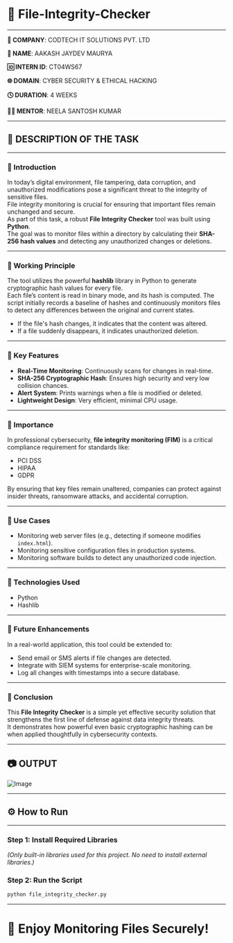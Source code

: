 # 📂 File-Integrity-Checker

---

**🏢 COMPANY**: CODTECH IT SOLUTIONS PVT. LTD

**👤 NAME**: AAKASH JAYDEV MAURYA

**🆔 INTERN ID**: CT04WS67

**🌐 DOMAIN**: CYBER SECURITY & ETHICAL HACKING

**🕓 DURATION**: 4 WEEKS

**👨‍🏫 MENTOR**: NEELA SANTOSH KUMAR

---

## 📜 DESCRIPTION OF THE TASK

---

### 🔹 Introduction

In today’s digital environment, file tampering, data corruption, and unauthorized modifications pose a significant threat to the integrity of sensitive files.  
File integrity monitoring is crucial for ensuring that important files remain unchanged and secure.  
As part of this task, a robust **File Integrity Checker** tool was built using **Python**.  
The goal was to monitor files within a directory by calculating their **SHA-256 hash values** and detecting any unauthorized changes or deletions.

---

### 🔹 Working Principle

The tool utilizes the powerful **hashlib** library in Python to generate cryptographic hash values for every file.  
Each file’s content is read in binary mode, and its hash is computed. The script initially records a baseline of hashes and continuously monitors files to detect any differences between the original and current states.

- If the file's hash changes, it indicates that the content was altered.
- If a file suddenly disappears, it indicates unauthorized deletion.

---

### 🔹 Key Features

- **Real-Time Monitoring**: Continuously scans for changes in real-time.
- **SHA-256 Cryptographic Hash**: Ensures high security and very low collision chances.
- **Alert System**: Prints warnings when a file is modified or deleted.
- **Lightweight Design**: Very efficient, minimal CPU usage.

---

### 🔹 Importance

In professional cybersecurity, **file integrity monitoring (FIM)** is a critical compliance requirement for standards like:
- PCI DSS
- HIPAA
- GDPR

By ensuring that key files remain unaltered, companies can protect against insider threats, ransomware attacks, and accidental corruption.

---

### 🔹 Use Cases

- Monitoring web server files (e.g., detecting if someone modifies `index.html`).
- Monitoring sensitive configuration files in production systems.
- Monitoring software builds to detect any unauthorized code injection.

---

### 🔹 Technologies Used

- Python
- Hashlib

---

### 🔹 Future Enhancements

In a real-world application, this tool could be extended to:
- Send email or SMS alerts if file changes are detected.
- Integrate with SIEM systems for enterprise-scale monitoring.
- Log all changes with timestamps into a secure database.

---

### 🔹 Conclusion

This **File Integrity Checker** is a simple yet effective security solution that strengthens the first line of defense against data integrity threats.  
It demonstrates how powerful even basic cryptographic hashing can be when applied thoughtfully in cybersecurity contexts.

---

## 📷 OUTPUT

![Image](https://github.com/user-attachments/assets/63d2b762-02ab-4ffb-985b-c22f070235d4)

---

## ⚙️ How to Run

---

### Step 1: Install Required Libraries

*(Only built-in libraries used for this project. No need to install external libraries.)*

### Step 2: Run the Script

```bash
python file_integrity_checker.py
```

---

# 🚀 Enjoy Monitoring Files Securely!
